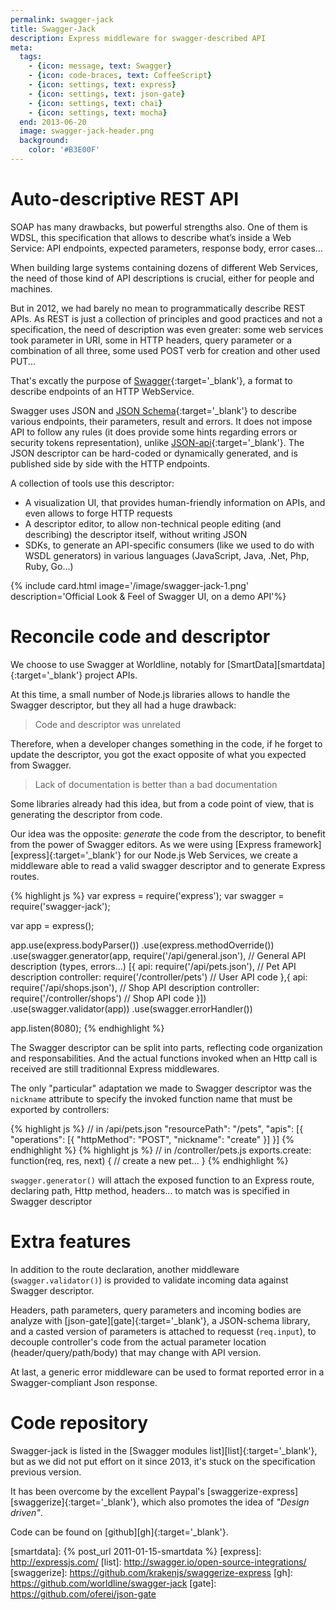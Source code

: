 ```yaml
---
permalink: swagger-jack
title: Swagger-Jack
description: Express middleware for swagger-described API
meta:
  tags:
    - {icon: message, text: Swagger}
    - {icon: code-braces, text: CoffeeScript}
    - {icon: settings, text: express}
    - {icon: settings, text: json-gate}
    - {icon: settings, text: chai}
    - {icon: settings, text: mocha}
  end: 2013-06-20
  image: swagger-jack-header.png
  background:
    color: '#B3E00F'
---
```


# Auto-descriptive REST API

SOAP has many drawbacks, but powerful strengths also. One of them is WDSL, this specification that allows to describe what’s inside a Web Service: API endpoints, expected parameters, response body, error cases…

When building large systems containing dozens of different Web Services, the need of those kind of API descriptions is crucial, either for people and machines.

But in 2012, we had barely no mean to programmatically describe REST APIs.
As REST is just a collection of principles and good practices and not a specification, the need of description was even greater:
some web services took parameter in URI, some in HTTP headers, query parameter or a combination of all three, some used POST verb for creation and other used PUT...

That's excatly the purpose of [Swagger][swagger]{:target='_blank'}, a format to describe endpoints of an HTTP WebService.

Swagger uses JSON and [JSON Schema][schema]{:target='_blank'} to describe various endpoints, their parameters, result and errors.
It does not impose API to follow any rules (it does provide some hints regarding errors or security tokens representation), unlike [JSON-api][api]{:target='_blank'}.
The JSON descriptor can be hard-coded or dynamically generated, and is published side by side with the HTTP endpoints.

A collection of tools use this descriptor:

- A visualization UI, that provides human-friendly information on APIs, and even allows to forge HTTP requests
- A descriptor editor, to allow non-technical people editing (and describing) the descriptor itself, without writing JSON
- SDKs, to generate an API-specific consumers (like we used to do with WSDL generators) in various languages (JavaScript, Java, .Net, Php, Ruby, Go...)

{% include card.html image='/image/swagger-jack-1.png' description='Official Look & Feel of Swagger UI, on a demo API'%}


# Reconcile code and descriptor

We choose to use Swagger at Worldline, notably for [SmartData][smartdata]{:target='_blank'} project APIs.

At this time, a small number of Node.js libraries allows to handle the Swagger descriptor, but they all had a huge drawback:

> Code and descriptor was unrelated

Therefore, when a developer changes something in the code, if he forget to update the descriptor, you got the exact opposite of what you expected from Swagger.

> Lack of documentation is better than a bad documentation

Some libraries already had this idea, but from a code point of view, that is generating the descriptor from code.

Our idea was the opposite: *generate* the code from the descriptor, to benefit from the power of Swagger editors.
As we were using [Express framework][express]{:target='_blank'} for our Node.js Web Services, we create a middleware able to read a valid swagger descriptor and to generate Express routes.

{% highlight js %}
var express = require('express');
var swagger = require('swagger-jack');

var app = express();

app.use(express.bodyParser())
  .use(express.methodOverride())
  .use(swagger.generator(app,
    require('/api/general.json'),               // General API description (types, errors...)
    [{
      api: require('/api/pets.json'),           // Pet API description
      controller: require('/controller/pets')   // User API code
    },{
      api: require('/api/shops.json'),          // Shop API description
      controller: require('/controller/shops')  // Shop API code
    }])
  .use(swagger.validator(app))
  .use(swagger.errorHandler())

app.listen(8080);
{% endhighlight %}

The Swagger descriptor can be split into parts, reflecting code organization and responsabilities.
And the actual functions invoked when an Http call is received are still traditionnal Express middlewares.

The only "particular" adaptation we made to Swagger descriptor was the `nickname` attribute to specify the
invoked function name that must be exported by controllers:

{% highlight js %}
// in /api/pets.json
"resourcePath": "/pets",
"apis": [{
  "operations": [{
    "httpMethod": "POST",
    "nickname": "create"
  }]
}]
{% endhighlight %}
{% highlight js %}
  // in /controller/pets.js
  exports.create: function(req, res, next) {
    // create a new pet...
  }
{% endhighlight %}

`swagger.generator()` will attach the exposed function to an Express route, declaring path, Http method, headers...
to match was is specified in Swagger descriptor

# Extra features

In addition to the route declaration, another middleware (`swagger.validator()`) is provided to validate incoming data against Swagger descriptor.

Headers, path parameters, query parameters and incoming bodies are analyze with [json-gate][gate]{:target='_blank'}, a JSON-schema library,
and a casted version of parameters is attached to requesst (`req.input`), to decouple controller's code from the actual parameter location (header/query/path/body) that may change with API version.

At last, a generic error middleware can be used to format reported error in a Swagger-compliant Json response.

# Code repository

Swagger-jack is listed in the [Swagger modules list][list]{:target='_blank'}, but as we did not put effort on it since 2013, it's stuck on the specification previous version.

It has been overcome by the excellent Paypal's [swaggerize-express][swaggerize]{:target='_blank'}, which also promotes the idea of *"Design driven"*.

Code can be found on [github][gh]{:target='_blank'}.

[swagger]: https://github.com/swagger-api/swagger-spec/blob/master/versions/2.0.md
[schema]: http://json-schema.org/
[api]: http://jsonapi.org/
[smartdata]: {% post_url 2011-01-15-smartdata %}
[express]: http://expressjs.com/
[list]: http://swagger.io/open-source-integrations/
[swaggerize]: https://github.com/krakenjs/swaggerize-express
[gh]: https://github.com/worldline/swagger-jack
[gate]: https://github.com/oferei/json-gate